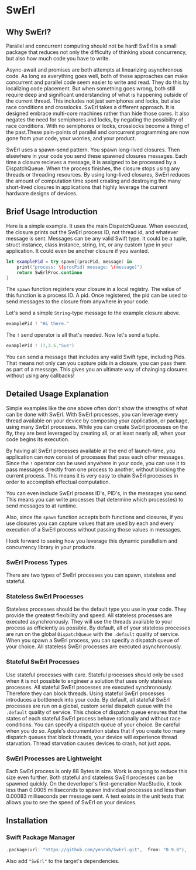 # SwErl


## Why SwErl?
Parallel and concurrent computing should not be hard! SwErl is a small package that reduces not only the difficulty of thinking about concurrency, but also how much code you have to write.

Async-await and promises are both attempts at linearizing asynchronous code. As long as everything goes well, both of these approaches can make concurrent and parallel code seem easier to write and read. They do this by localizing code placement. But when something goes wrong, both still require deep and significant understanding of what is happening outside of the current thread. This includes not just semiphores and locks, but also race conditions and crosslocks. SwErl takes a different approach. It is designed embrace multi-core machines rather than hide those cores. It also negates the need for semiphores and locks, by negating the possibility of race conditions. With no semiphores or locks, crosslocks become a thing of the past.These pain-points of parallel and concurrent programming are now gone from your code, your worries, and your product.

SwErl uses a spawn-send pattern. You spawn long-lived closures. Then elsewhere in your code you send these spawned closures messages. Each time a closure recieves a message, it is assigned to be processed by a DispatchQueue. When the process finishes, the closure stops using any threads or threading resources. By using long-lived closures, SwErl reduces the amount of computation time spent creating and destroying the many short-lived closures in applications that highly leverage the current hardware designs of devices.


## Brief Usage Introduction
Here is a simple example. It uses the main DispatchQueue. When executed, the closure prints out the SwErl process ID, not thread id, and whatever message is sent. Messages can be any valid Swift type. It could be a tuple, struct instance, class instance, string, Int, or any custom type in your application. It could even be another closure if you wanted. 
```swift
let examplePid = try spawn{(procPid, message) in
    print("process: \(procPid) message: \(message)")
    return SwErlProc.continue
}
```
The <code>spawn</code> function registers your closure in a local registry. The value of this function is a process ID. A pid. Once registered, the pid can be used to send messages to the closure from <bold>anywhere</bold> in your code.

Let's send a simple <code>String</code>-type message to the example closure above. 
```swift    
examplePid ! "Hi there."
```
The <code>!</code> send operator is all that's needed. Now let's send a tuple.
```swift
examplePid ! (7,3.5,"Sue")
```

You can send a message that includes any valid Swift type, including Pids. That means not only can you capture pids in a closure, you can pass them as part of a message. This gives you an ultimate way of chainging closures without using any callbacks!

## Detailed Usage Explanation


Simple examples like the one above often don't show the strengths of what can be done with SwErl. With SwErl processes, you can leverage every thread available on your device by composing your application, or package, using many SwErl processes. While you can create SwErl processes on the fly, they are best leveraged by creating all, or at least nearly all, when your code begins its execution. 

By having all SwErl processes available at the end of launch-time, you application can now consist of processes that pass each other messages. Since the <code>!</code> operator can be used anywhere in your code, you can use it to pass messages directly from one process to another, without blocking the current process. This means it is very easy to chain SwErl processes in order to accomplish effectual computation. 

You can even include SwErl process ID's, PID's, in the messages you send. This means you can write processes that determine which process(es) to send messages to at runtime.

Also, since the <code>spawn</code> function accepts both functions and closures, if you use closures you can capture values that are used by each and every execution of a SwErl process without passing those values in messages.

I look forward to seeing how you leverage this dynamic parallelism and concurrency library in your products.

### SwErl Process Types 

There are two types of SwErl processes you can spawn, stateless and stateful.
### Stateless SwErl Processes

Stateless processes should be the default type you use in your code. They provide the greatest flexibility and speed. All stateless processes are executed asynchronously. They will use the threads available to your process as efficiently as possible. By default, all of your stateless processes are run on the global <code>DispatchQueue</code> with the <code>.default</code> quality of service. When you spawn a SwErl process, you can specify a dispatch queue of your choice. All stateless SwErl processes are executed asynchronously.
### Stateful SwErl Processes
Use stateful processes with care. Stateful processes should only be used when it is not possible to engineer a solution that uses only stateless processes. All stateful SwErl processes are executed synchronously. Therefore they can block threads. Using stateful SwErl processes introduces a bottleneck into your code.
By default, all stateful SwErl processes are run on a global, custom serial dispatch queue with the <code>.default</code> quality of service. This choice of dispatch queue ensures that the states of each stateful SwErl process behave rationally and without race conditions. 
You can specify a dispatch queue of your choice. Be careful when you do so. Apple's documentation states that if you create too many dispatch queues that block threads, your device will experience thread starvation. Thread starvation causes devices to crash, not just apps. 


### SwErl Processes are Lightweight
Each SwErl process is only 88 Bytes in size. Work is ongoing to reduce this size even further. Both stateful and stateless SwErl processes can be spawned quickly. On the deverloper's first-generation MacStudio, it took less than 0.0005 milliseconds to spawn individual processes and less than 0.00083 milliseconds per message sent. A test exists in the unit tests that allows you to see the speed of SwErl on your devices.


## Installation

### Swift Package Manager

```swift
.package(url: "https://github.com/yenrab/SwErl.git",  from: "0.9.8"),

```

Also add `"SwErl"` to the target's dependencies.
